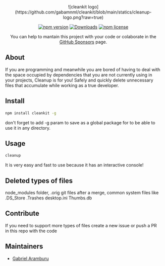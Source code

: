 <div align="center">
	![cleankit logo](https://github.com/gabamnml/cleankit/blob/main/statics/cleanup-logo.png?raw=true)

[![npm version](https://badgen.net/npm/v/cleankit)](https://www.npmjs.com/package/cleankit)
[![Downloads](https://badgen.net/npm/dt/cleankit)](https://www.npmjs.com/package/cleankit)
[![npm license](https://badgen.net/npm/license/cleankit)](https://www.npmjs.com/package/cleankit)
</div>

<div align="center">
    <p>
        You can help to mantain this project with your code or colaborate in the <a href="https://github.com/sponsors/gabamnml">GitHub Sponsors</a> page.
    </p>
</div>

## About

If you are programming and meanwhile you are bored of having to deal with the space occupied by dependencies that you are not currently using in your projects, Cleanup is for you! 
Safely and quickly delete unnecessary files that accumulate while working as a true developer.

<!--- TODO: Upload a gif/video tutorial --->

## Install

```sh
npm install cleankit -g
```

don't forget to add -g param to save as a global package for to be able to use it in any directory.  

## Usage

```sh
cleanup
```

It is very easy and fast to use because it has an interactive console!

## Deleted types of files

node_modules folder, .orig git files after a merge, common system files like .DS_Store .Trashes desktop.ini Thumbs.db

## Contribute

If you need to support more types of files create a new issue or push a PR in this repo with the code

## Maintainers

- [Gabriel Aramburu](https://github.com/gabamnml)
